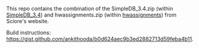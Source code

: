 This repo contains the combination of the SimpleDB_3.4.zip (within
[SimpleDB_3.4](./SimpleDB_3.4)) and hwassignments.zip (within
[hwassignments](./hwassignments)) from Sciore's website.

Build instructions:
https://gist.github.com/ankithooda/b0d624aec9b3ed2882713d59feba4b11.
